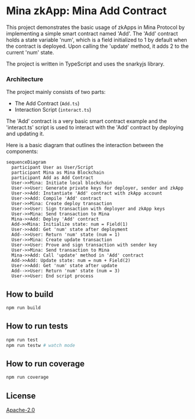 # Mina zkApp: Mina Add Contract

This project demonstrates the basic usage of zkApps in Mina Protocol by implementing a simple smart contract named 'Add'. The 'Add' contract holds a state variable 'num', which is a field initialized to 1 by default when the contract is deployed. Upon calling the 'update' method, it adds 2 to the current 'num' state.

The project is written in TypeScript and uses the snarkyjs library.

### Architecture

The project mainly consists of two parts:

- The Add Contract (`Add.ts`)
- Interaction Script (`interact.ts`)

The 'Add' contract is a very basic smart contract example and the 'interact.ts' script is used to interact with the 'Add' contract by deploying and updating it.

Here is a basic diagram that outlines the interaction between the components:

```mermaid
sequenceDiagram
  participant User as User/Script
  participant Mina as Mina Blockchain
  participant Add as Add Contract
  User->>Mina: Initiate local blockchain
  User->>User: Generate private keys for deployer, sender and zkApp
  User->>Add: Instantiate 'Add' contract with zkApp account
  User->>Add: Compile 'Add' contract
  User->>Mina: Create deploy transaction
  User->>User: Sign transaction with deployer and zkApp keys
  User->>Mina: Send transaction to Mina
  Mina->>Add: Deploy 'Add' contract
  Add->>Mina: Initialize state: num = Field(1)
  User->>Add: Get 'num' state after deployment
  Add-->>User: Return 'num' state (num = 1)
  User->>Mina: Create update transaction
  User->>User: Prove and sign transaction with sender key
  User->>Mina: Send transaction to Mina
  Mina->>Add: Call 'update' method in 'Add' contract
  Add->>Add: Update state: num = num + Field(2)
  User->>Add: Get 'num' state after update
  Add-->>User: Return 'num' state (num = 3)
  User->>User: End script process
```

## How to build

```sh
npm run build
```

## How to run tests

```sh
npm run test
npm run testw # watch mode
```

## How to run coverage

```sh
npm run coverage
```

## License

[Apache-2.0](LICENSE)
